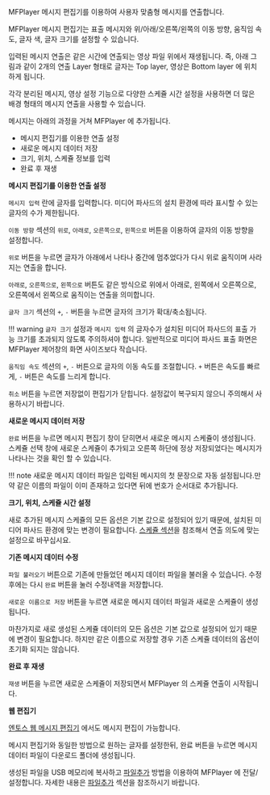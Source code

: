 MFPlayer 메시지 편집기를 이용하여 사용자 맞춤형 메시지를 연출합니다.

MFPlayer 메시지 편집기는 표출 메시지와 위/아래/오른쪽/왼쪽의 이동 방향, 움직임 속도, 글자 색, 글자 크기를 설정할 수 있습니다.

입력된 메시지 연출은 같은 시간에 연출되는 영상 파일 위에서 재생됩니다.
즉, 아래 그림과 같이 2개의 연출 Layer 형태로 글자는 Top layer, 영상은 Bottom layer 에 위치하게 됩니다.

각각 분리된 메시지, 영상 설정 기능으로 다양한 스케쥴 시간 설정을 사용하면 더 많은 배경 형태의 메시지 연출을 사용할 수 있습니다.

메시지는 아래의 과정을 거쳐 MFPlayer 에 추가됩니다.

* 메시지 편집기를 이용한 연출 설정
* 새로운 메시지 데이터 저장
* 크기, 위치, 스케쥴 정보를 입력
* 완료 후 재생

**메시지 편집기를 이용한 연출 설정**

`메시지 입력` 란에 글자를 입력합니다. 미디어 파사드의 설치 환경에 따라 표시할 수 있는 글자의 수가 제한됩니다.

`이동 방향` 섹션의 `위로`, `아래로`, `오른쪽으로`, `왼쪽으로` 버튼을 이용하여 글자의 이동 방향을 설정합니다.

`위로` 버튼을 누르면 글자가 아래에서 나타나 중간에 멈추었다가 다시 위로 움직이며 사라지는 연출을 합니다.

`아래로`, `오른쪽으로`, `왼쪽으로` 버튼도 같은 방식으로 위에서 아래로, 왼쪽에서 오른쪽으로, 오른쪽에서 왼쪽으로 움직이는 연출을 의미합니다.

`글자 크기` 섹션의 `+`, `-` 버튼을 누르면 글자의 크기가 확대/축소됩니다.

!!! warning
    `글자 크기` 설정과 `메시지 입력` 의 글자수가 설치된 미디어 파사드의 표출 가능 크기를 초과되지 않도록 주의하셔야 합니다. 일반적으로 미디어 파사드 표출 화면은 MFPlayer 제어창의 화면 사이즈보다 작습니다.

`움직임 속도` 섹션의 `+`, `-` 버튼으로 글자의 이동 속도를 조절합니다. `+` 버튼은 속도를 빠르게, `-` 버튼은 속도를 느리게 합니다.

`취소` 버튼을 누르면 저장없이 편집기가 닫힙니다. 설정값이 복구되지 않으니 주의해서 사용하시기 바랍니다.

**새로운 메시지 데이터 저장**

`완료` 버튼을 누르면 메시지 편집기 창이 닫히면서 새로운 메시지 스케쥴이 생성됩니다.
스케쥴 선택 창에 새로운 스케쥴이 추가되고 오른쪽 하단에 정상 저장되었다는 메시지가 나타나는 것을 확인 할 수 있습니다.

!!! note
    새로운 메시지 데이터 파일은 입력된 메시지의 첫 문장으로 자동 설정됩니다.만약 같은 이름의 파일이 이미 존재하고 있다면 뒤에 번호가 순서대로 추가됩니다.

**크기, 위치, 스케쥴 시간 설정**

새로 추가된 메시지 스케쥴의 모든 옵션은 기본 값으로 설정되어 있기 때문에, 설치된 미디어 파사드 환경에 맞는 변경이 필요합니다.
[스케쥴 섹션](/mfplayer/position)을 참조해서 연출 의도에 맞는 설정으로 바꾸십시요.

**기존 메시지 데이터 수정**

`파일 불러오기` 버튼으로 기존에 만들었던 메시지 데이터 파일을 불러올 수 있습니다. 수정 후에는 다시 `완료` 버튼을 눌러 수정내역을 저장합니다.

`새로운 이름으로 저장` 버튼을 누르면 새로운 메시지 데이터 파일과 새로운 스케쥴이 생성됩니다.

마찬가지로 새로 생성된 스케쥴 데이터의 모든 옵션은 기본 값으로 설정되어 있기 때문에 변경이 필요합니다. 하지만 같은 이름으로 저장할 경우 기존 스케쥴 데이터의 옵션이 초기화 되지는 않습니다.

**완료 후 재생**

`재생` 버튼을 누르면 새로운 스케쥴이 저장되면서 MFPlayer 의 스케쥴 연출이 시작됩니다.

**웹 편집기**

[엔토스 웹 메시지 편집기](https://enthusapp.github.io/esign) 에서도 메시지 편집이 가능합니다.

메시지 편집기와 동일한 방법으로 원하는 글자를 설정한뒤, 완료 버튼을 누르면 메시지 데이터 파일이 다운로드 폴더에 생성됩니다.

생성된 파일을 USB 메모리에 복사하고 [파일추가](/mfplayer/file_add) 방법을 이용하여 MFPlayer 에 전달/설정합니다. 자세한 내용은 [파일추가](/mfplayer/file_add) 섹션을 참조하시기 바랍니다.